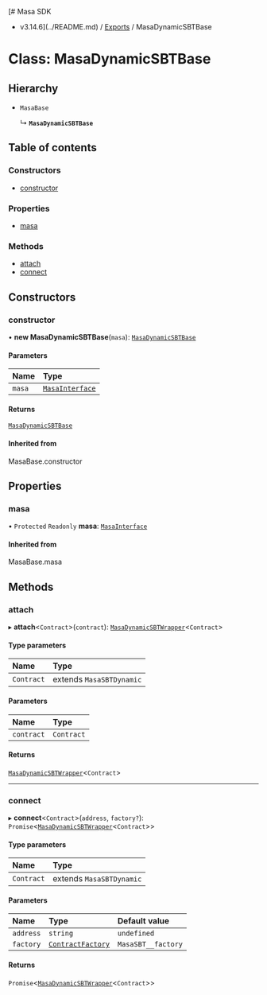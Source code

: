 [# Masa SDK
 - v3.14.6](../README.md) / [Exports](../modules.md) / MasaDynamicSBTBase

# Class: MasaDynamicSBTBase

## Hierarchy

- `MasaBase`

  ↳ **`MasaDynamicSBTBase`**

## Table of contents

### Constructors

- [constructor](MasaDynamicSBTBase.md#constructor)

### Properties

- [masa](MasaDynamicSBTBase.md#masa)

### Methods

- [attach](MasaDynamicSBTBase.md#attach)
- [connect](MasaDynamicSBTBase.md#connect)

## Constructors

### constructor

• **new MasaDynamicSBTBase**(`masa`): [`MasaDynamicSBTBase`](MasaDynamicSBTBase.md)

#### Parameters

| Name | Type |
| :------ | :------ |
| `masa` | [`MasaInterface`](../interfaces/MasaInterface.md) |

#### Returns

[`MasaDynamicSBTBase`](MasaDynamicSBTBase.md)

#### Inherited from

MasaBase.constructor

## Properties

### masa

• `Protected` `Readonly` **masa**: [`MasaInterface`](../interfaces/MasaInterface.md)

#### Inherited from

MasaBase.masa

## Methods

### attach

▸ **attach**\<`Contract`\>(`contract`): [`MasaDynamicSBTWrapper`](MasaDynamicSBTWrapper.md)\<`Contract`\>

#### Type parameters

| Name | Type |
| :------ | :------ |
| `Contract` | extends `MasaSBTDynamic` |

#### Parameters

| Name | Type |
| :------ | :------ |
| `contract` | `Contract` |

#### Returns

[`MasaDynamicSBTWrapper`](MasaDynamicSBTWrapper.md)\<`Contract`\>

___

### connect

▸ **connect**\<`Contract`\>(`address`, `factory?`): `Promise`\<[`MasaDynamicSBTWrapper`](MasaDynamicSBTWrapper.md)\<`Contract`\>\>

#### Type parameters

| Name | Type |
| :------ | :------ |
| `Contract` | extends `MasaSBTDynamic` |

#### Parameters

| Name | Type | Default value |
| :------ | :------ | :------ |
| `address` | `string` | `undefined` |
| `factory` | [`ContractFactory`](ContractFactory.md) | `MasaSBT__factory` |

#### Returns

`Promise`\<[`MasaDynamicSBTWrapper`](MasaDynamicSBTWrapper.md)\<`Contract`\>\>
